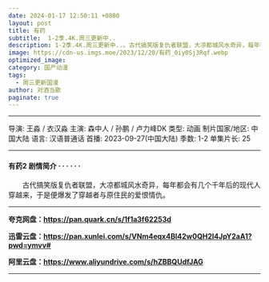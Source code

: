 ```yaml
---
date: 2024-01-17 12:50:11 +0800
layout: post
title: 有药
subtitle:  1-2季.4K.周三更新中..
description: 1-2季.4K.周三更新中..。古代搞笑版复仇者联盟，大凉都城风水奇异，每年都会有几个千年后的现代人穿越来，于是便爆发了穿越者与原住民的爱恨情仇。...
image: https://cdn-us.imgs.moe/2023/12/20/有药_0iy0Sj3Rqf.webp
optimized_image: 
category: 国产动漫
tags:
  - 周三更新国漫
author: 对酒当歌
paginate: true
---
```


---

导演: 王淼 / 衣汉淼
主演: 森中人 / 孙鹏 / 卢力峰DK
类型: 动画
制片国家/地区: 中国大陆
语言: 汉语普通话
首播: 2023-09-27(中国大陆)
季数: 1-2
单集片长: 25

---

#### 有药2 剧情简介 · · · · · ·

　　古代搞笑版复仇者联盟，大凉都城风水奇异，每年都会有几个千年后的现代人穿越来，于是便爆发了穿越者与原住民的爱恨情仇。

---

**夸克网盘：<https://pan.quark.cn/s/1f1a3f62253d>**

**迅雷云盘：<https://pan.xunlei.com/s/VNm4eqx4Bl42w0QH2l4JpY2aA1?pwd=ymvv#>**

**阿里云盘：<https://www.aliyundrive.com/s/hZBBQUdfJAG>**

---
